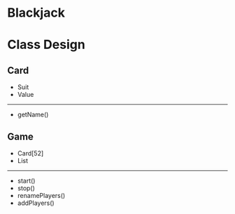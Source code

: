 Blackjack
=========

Class Design
============

Card
----

- Suit
- Value
---
- getName()

Game
----

- Card[52]
- List<Players>
---
- start()
- stop()
- renamePlayers()
- addPlayers()
